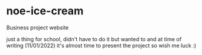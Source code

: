 # noe-ice-cream
Business project website


just a thing for school, didn't have to do it but wanted to and at time of writing (11/01/2022) it's almost time to present the project so wish me luck :)
